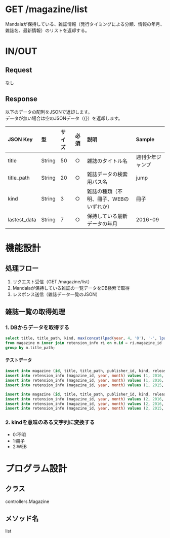 # GET /magazine/list

Mandalaが保持している、雑誌情報（発行タイミングによる分類、情報の年月、雑誌名、最新情報）のリストを返却する。


# IN/OUT

## Request

なし

## Response

以下のデータの配列をJSONで返却します。  
データが無い場合は空のJSONデータ（{}）を返却します。

| JSON Key     | 型     | サイズ | 必須 | 説明      | Sample    |
| :----------- | :----- | :--- | :-- | :-------- | :-------- |
| title        | String | 50   | ○   | 雑誌のタイトル名 | 週刊少年ジャンプ |
| title_path   | String | 20   | ○   | 雑誌データの検索用パス名 | jump |
| kind         | String | 3    | ○   | 雑誌の種類（不明、冊子、WEBのいずれか） | 冊子 |
| lastest_data | String | 7    | ○   | 保持している最新データの年月 | 2016-09 |


# 機能設計

## 処理フロー

1. リクエスト受信（GET /magazine/list）
2. Mandalaが保持している雑誌の一覧データをDB検索で取得
3. レスポンス送信（雑誌データ一覧のJSON）

## 雑誌一覧の取得処理

### 1. DBからデータを取得する

```sql
select title, title_path, kind, max(concat(lpad(year, 4, '0'), '-', lpad(month, 2, '0'))) as lastest_data
from magazine m inner join retension_info ri on m.id = ri.magazine_id
group by m.title_path;
```

#### テストデータ

```sql
insert into magazine (id, title, title_path, publisher_id, kind, release_timing, status) values (1, '週刊少年ジャンプ', 'jump', 1, 1, 2, 1);
insert into retension_info (magazine_id, year, month) values (1, 2016, 3);
insert into retension_info (magazine_id, year, month) values (1, 2016, 9);
insert into retension_info (magazine_id, year, month) values (1, 2015, 12);

insert into magazine (id, title, title_path, publisher_id, kind, release_timing, status) values (2, '週刊少年マガジン', 'magazine', 2, 1, 2, 1);
insert into retension_info (magazine_id, year, month) values (2, 2016, 4);
insert into retension_info (magazine_id, year, month) values (2, 2016, 10);
insert into retension_info (magazine_id, year, month) values (2, 2015, 9);
```


### 2. kindを意味のある文字列に変換する

- 0:不明
- 1:冊子
- 2:WEB


# プログラム設計

## クラス

controllers.Magazine

## メソッド名

list
